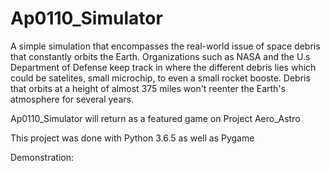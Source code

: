 # Ap0110_Simulator

A simple simulation that encompasses the real-world issue of space debris that constantly orbits the Earth. Organizations such as NASA and the U.s Department of Defense keep track in where the different debris lies which could be satelites, small microchip, to even a small rocket booste. Debris that orbits at a height of almost 375 miles won't reenter the Earth's atmosphere for several years.

Ap0110_Simulator will return as a featured game on Project Aero_Astro

This project was done with Python 3.6.5 as well as Pygame


Demonstration:

